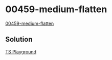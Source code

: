 # 00459-medium-flatten

[00459-medium-flatten](https://github.com/type-challenges/type-challenges/blob/main/questions/00459-medium-flatten/README.md)

## Solution

[TS Playground](https://www.typescriptlang.org/play?#code/PQKgUABBAsCsCcEC0EBiAbAhgF2wUwDtJklSziAjATwgC8ALAewFcqBLAWzYIHMIAKAAIBjehQBOjAJQQAxBzwATNsw5zM48ZirFis-RACKzPAGdsbRkSjEAkgQjZ6bUxFGZ06QjzwAaCFQsEADuLOiKEAR4So6MIeJs+BCYjlQADniO9DiOmADWZskOGlo0mAQReFy4MU6ZAGZYNcWa2qkZAHS6UKiM4hB4AB6YHGleAFzdEAAGs9imxNjpDU34DgC8aKuEADwA2gCM-gBM-nsAzP7QALpne3uw10-XAHwQwMAQhyf+lzD+j2Is2mUzeADU2HhghArBAAOKJAASzAo4wg9FwaVM4w+81EHQAVqYOn0eMA4PAwCBgGAwKAIAB9JnMlnMiAATRY-QAwoxFJlEXhxJlWaKmRBqbSlhktjg1jsACoDQZrRSucpUPbXCCbLVvTZKoaq1x7bj1IVoNjicz+Dp2s0WgBKZmw12IAH5LdbsMrjUVNW6oFBPXs7R0MHLdqgreYXra7RHmjtnbHA0G0Xto974+HtgRky6Xmm0QqANxS5YQBUunWypPfCCnL5-G53B7PV60+li0VVmvczCmQo91kSmmcNJ9H3SzIAbwgAFEAI7MDz+BeDDLCH0AXwg9UkagARIIZ0h3J5vGZgMwLOhTEfy2AZ25B4VdcQN1vsDtl6v0DsibynqZyvHGn6bng26-iuHiAXm+xHI2vxXK8ZxIU2LZgb4EHfjB-7wZG+YNnsxxPHGXwYdhuFQT+f5wUBuwNk2FyoW2jzPBRzEof8ECPC84FQF+tE7MQQmwQBYlBoxxHzvUjCMGiR4UBoj6NmiBwAAwQDu-hHvJjAqeIR5oVJUB7HJClKUZanHBp2m6RA+kKTZaZQC8xAedcT7diObKoMw4h1P0ADK+BYoyfnipKoCeRAIXZMKARchApiMOgt6WAQ2Lopi2K4qY+JEiS4hkhSwDlKYwRCnFEJQql6WZVYOUYtgWI4sAeL0ISxKkuSCDAGlGUWM1cUALJ9Jk3LZJevBmGirXtQVRW9aVVI0kAA)
